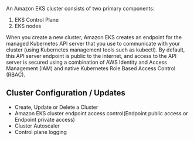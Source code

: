 An Amazon EKS cluster consists of two primary components:
1) EKS Control Plane
2) EKS nodes


When you create a new cluster, Amazon EKS creates an endpoint for the managed 
Kubernetes API server that you use to communicate with your cluster (using 
Kubernetes management tools such as kubectl). By default, this API server endpoint 
is public to the internet, and access to the API server is secured using a 
combination of AWS Identity and Access Management (IAM) and native Kubernetes Role 
Based Access Control (RBAC).


## Cluster Configuration / Updates
- Create, Update or Delete a Cluster
- Amazon EKS cluster endpoint access control(Endpoint public access or 
  Endpoint private access)
- Cluster Autoscaler 
- Control plane logging
